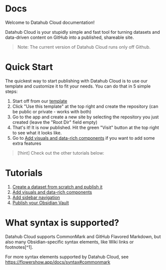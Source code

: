 # Docs 

Welcome to Datahub Cloud documentation! 

Datahub Cloud is your stupidly simple and fast tool for turning datasets and data-driven content on GitHub into a published, shareable site.

> Note: The current version of Datahub Cloud runs only off Github.

# Quick Start

The quickest way to start publishing with Datahub Cloud is to use our template and customize it to fit your needs. You can do that in 5 simple steps:

1. Start off from our [template](https://github.com/datahubio/datahub-cloud-template) 
2. Click "Use this template" at the top right and create the repository (can be public or private - works with both)
3. Go to the app and create a new site by selecting the repository you just created (leave the "Root Dir" field empty)
5. That's it! It is now published. Hit the green "Visit" button at the top right to see what it looks like.
6. Go to [Add visuals and data-rich components](https://datahub.io/@Daniellappv/datahub-cloud-template-2/docs/Add%20visuals%20and%20data-rich%20components) if you want to add some extra features 

> [!hint]
> Check out the other tutorials below:

# Tutorials

1. [Create a dataset from scratch and publish it](https://datahub.io/@Daniellappv/datahub-cloud-template-2/docs/Create%20a%20dataset%20from%20scratch%20and%20publish%20it)
2. [Add visuals and data-rich components](https://datahub.io/@Daniellappv/datahub-cloud-template-2/docs/Add%20visuals%20and%20data-rich%20components)
3. [Add sidebar navigation](https://datahub.io/@Daniellappv/datahub-cloud-template-2/docs/Add%20sidebar%20navigation)
4. [Publish your Obsidian Vault](https://datahub.io/@Daniellappv/datahub-cloud-template-2/docs/Publish%20your%20Obsidian%20vault)

# What syntax is supported?

Datahub Cloud supports CommonMark and GitHub Flavored Markdown, but also many Obsidian-specific syntax elements, like Wiki links or footnotes[^1].

For more syntax elements supported by Datahub Cloud, see https://flowershow.app/docs/syntax#commonmark

